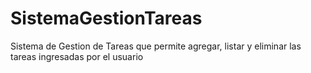 # SistemaGestionTareas
Sistema de Gestion de Tareas que permite agregar, listar y eliminar las tareas ingresadas por el usuario
